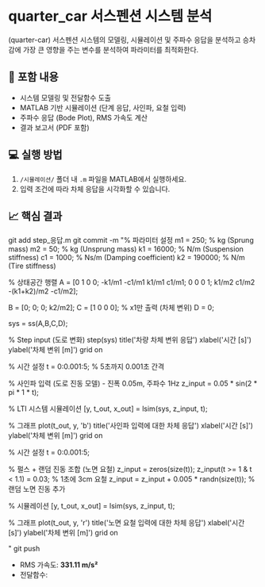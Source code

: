 # quarter_car 서스펜션 시스템 분석

(quarter-car) 서스펜션 시스템의 모델링, 시뮬레이션 및 주파수 응답을 분석하고 승차감에 가장 큰 영향을 주는 변수를 분석하여 파라미터를 최적화한다.

## 📌 포함 내용

- 시스템 모델링 및 전달함수 도출
- MATLAB 기반 시뮬레이션 (단계 응답, 사인파, 요철 입력)
- 주파수 응답 (Bode Plot), RMS 가속도 계산
- 결과 보고서 (PDF 포함)

## 💻 실행 방법

1. `/시뮬레이션/` 폴더 내 `.m` 파일을 MATLAB에서 실행하세요.  
2. 입력 조건에 따라 차체 응답을 시각화할 수 있습니다.

## 📈 핵심 결과
git add step_응답.m
git commit -m "% 파라미터 설정
m1 = 250;    % kg (Sprung mass)
m2 = 50;     % kg (Unsprung mass)
k1 = 16000;  % N/m (Suspension stiffness)
c1 = 1000;   % Ns/m (Damping coefficient)
k2 = 190000; % N/m (Tire stiffness)

% 상태공간 행렬
A = [0 1 0 0;
    -k1/m1 -c1/m1 k1/m1 c1/m1;
     0 0 0 1;
     k1/m2 c1/m2 -(k1+k2)/m2 -c1/m2];

B = [0; 0; 0; k2/m2];
C = [1 0 0 0];  % x1만 출력 (차체 변위)
D = 0;

sys = ss(A,B,C,D);

% Step input (도로 변화)
step(sys)
title('차량 차체 변위 응답')
xlabel('시간 [s]')
ylabel('차체 변위 [m]')
grid on




% 시간 설정
t = 0:0.001:5;  % 5초까지 0.001초 간격

% 사인파 입력 (도로 진동 모델) - 진폭 0.05m, 주파수 1Hz
z_input = 0.05 * sin(2 * pi * 1 * t);

% LTI 시스템 시뮬레이션
[y, t_out, x_out] = lsim(sys, z_input, t);

% 그래프
plot(t_out, y, 'b')
title('사인파 입력에 대한 차체 응답')
xlabel('시간 [s]')
ylabel('차체 변위 [m]')
grid on

% 시간 설정
t = 0:0.001:5;

% 펄스 + 랜덤 진동 조합 (노면 요철)
z_input = zeros(size(t));
z_input(t >= 1 & t < 1.1) = 0.03;  % 1초에 3cm 요철
z_input = z_input + 0.005 * randn(size(t));  % 랜덤 노면 진동 추가

% 시뮬레이션
[y, t_out, x_out] = lsim(sys, z_input, t);

% 그래프
plot(t_out, y, 'r')
title('노면 요철 입력에 대한 차체 응답')
xlabel('시간 [s]')
ylabel('차체 변위 [m]')
grid on

"
git push

- RMS 가속도: **331.11 m/s²**
- 전달함수:
